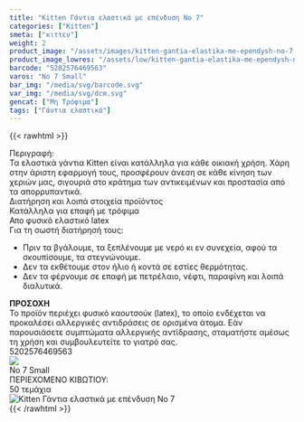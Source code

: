 ```yaml
---
title: "Kitten Γάντια ελαστικά με επένδυση Νο 7"
categories: ["Kitten"]
smeta: ["κιττεν"]
weight: 2
product_image: "/assets/images/kitten-gantia-elastika-me-ependysh-no-7.jpg"
product_image_lowres: "/assets/low/kitten-gantia-elastika-me-ependysh-no-7.jpg"
barcode: "5202576469563"
varos: "No 7 Small"
bar_img: "/media/svg/barcode.svg"
var_img: "/media/svg/dcm.svg"
gencat: ["Μη Τρόφιμα"]
tags: ["Γάντια ελαστικά"]
---
```

{{< rawhtml >}}

<div class="sload209">
    <div class="product">
   <div id="sistatika">Περιγραφή:</div>
        <div class="alltext">Τα ελαστικά γάντια Kitten είναι κατάλληλα για κάθε οικιακή χρήση. Χάρη στην άριστη εφαρμογή
            τους, προσφέρουν άνεση σε κάθε κίνηση των χεριών μας, σιγουριά στο κράτημα των αντικειμένων και προστασία
            από τα απορρυπαντικά.</div>
        <div id="loipa">Διατήρηση και λοιπά στοιχεία προϊόντος</div>
        <div class="keno"></div>
        <div class="sdfn sdfw sgg2 smb2 sfwb">
            <div style="flex-basis: 250px; flex-grow: 1;" class=" sp10 seee sdfn saic stcenter sjc">
               Κατάλληλα για επαφή με τρόφιμα
            </div>
            <div style="flex-basis: 250px; flex-grow: 1;" class=" sp10 seee sdfn saic sjc">
                Απο φυσικό ελαστικό latex
            </div>
             </div>
        <div class="seee sp15">Για τη σωστή διατήρησή τους:<br>
            <ul>
                <li>Πριν τα βγάλουμε, τα ξεπλένουμε με νερό κι εν συνεχεία, αφού τα σκουπίσουμε, τα στεγνώνουμε.</li>
                <li>Δεν τα εκθέτουμε στον ήλιο ή κοντά σε εστίες θερμότητας.</li>
                <li>Δεν τα φέρνουμε σε επαφή με πετρέλαιο, νέφτι, παραφίνη και λοιπά διαλυτικά.</li>
                </ul>
    </div>
            <div class="keno"></div>
            <div class="sred stcenter sp10"><b>ΠΡΟΣΟΧΗ</b></div>
            <div class="seee sp15">Το προϊόν περιέχει φυσικό καουτσούκ (latex), το
                οποίο ενδέχεται να προκαλέσει αλλεργικές αντιδράσεις σε ορισμένα άτομα. Εάν παρουσιάσετε συμπτώματα
                αλλεργικής αντίδρασης, σταματήστε αμέσως τη χρήση και συμβουλευτείτε το γιατρό σας.</div>
                <div class="keno"></div>
        <div id="barcode">
            <div id="barimage1"></div><span id="bartext">5202576469563</span>
        </div>
        <div id="varos">
            <div id="varosimage" style="margin:0"><img src="https://sites.google.com/site/sklplfiles/files/dim3.png">
            </div><span id="varostext">No 7 Small</span>
        </div>
        <div id="kivotio">ΠΕΡΙΕΧΟΜΕΝΟ ΚΙΒΩΤΙΟΥ:<br>50 τεμάχια</div>
        <div class="pimg"><img alt="Kitten Γάντια ελαστικά με επένδυση Νο 7"
                title="Kitten Γάντια ελαστικά με επένδυση Νο 7"
                src="/assets/images/kitten-gantia-elastika-me-ependysh-no-7.jpg"></div>
    </div>
</div>
{{< /rawhtml >}}